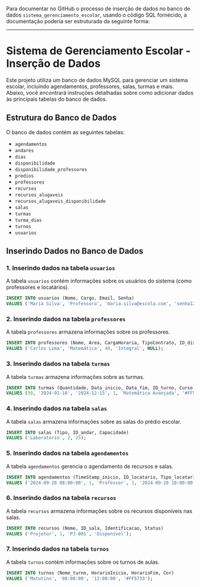 Para documentar no GitHub o processo de inserção de dados no banco de dados `sistema_gerenciamento_escolar`, usando o código SQL fornecido, a documentação poderia ser estruturada da seguinte forma:

---

# Sistema de Gerenciamento Escolar - Inserção de Dados

Este projeto utiliza um banco de dados MySQL para gerenciar um sistema escolar, incluindo agendamentos, professores, salas, turmas e mais. Abaixo, você encontrará instruções detalhadas sobre como adicionar dados às principais tabelas do banco de dados.

## Estrutura do Banco de Dados

O banco de dados contém as seguintes tabelas:
- `agendamentos`
- `andares`
- `dias`
- `disponibilidade`
- `disponibilidade_professores`
- `predios`
- `professores`
- `recursos`
- `recursos_alugaveis`
- `recursos_alugaveis_disponibilidade`
- `salas`
- `turmas`
- `turma_dias`
- `turnos`
- `usuarios`

## Inserindo Dados no Banco de Dados

### 1. Inserindo dados na tabela `usuarios`
A tabela `usuarios` contém informações sobre os usuários do sistema (como professores e locatários).

```sql
INSERT INTO usuarios (Nome, Cargo, Email, Senha) 
VALUES ('Maria Silva', 'Professora', 'maria.silva@escola.com', 'senha123');
```

### 2. Inserindo dados na tabela `professores`
A tabela `professores` armazena informações sobre os professores.

```sql
INSERT INTO professores (Nome, Area, CargaHoraria, TipoContrato, ID_disponibilidade) 
VALUES ('Carlos Lima', 'Matemática', 40, 'Integral', NULL);
```

### 3. Inserindo dados na tabela `turmas`
A tabela `turmas` armazena informações sobre as turmas.

```sql
INSERT INTO turmas (Quantidade, Data_inicio, Data_fim, ID_turno, Curso, Cor) 
VALUES (30, '2024-01-10', '2024-12-15', 1, 'Matemática Avançada', '#FF5733');
```

### 4. Inserindo dados na tabela `salas`
A tabela `salas` armazena informações sobre as salas do prédio escolar.

```sql
INSERT INTO salas (Tipo, ID_andar, Capacidade) 
VALUES ('Laboratório', 2, 25);
```

### 5. Inserindo dados na tabela `agendamentos`
A tabela `agendamentos` gerencia o agendamento de recursos e salas.

```sql
INSERT INTO agendamentos (TimeStamp_inicio, ID_locatario, Tipo_locatario, ID_turma, TimeStamp_fim) 
VALUES ('2024-09-28 08:00:00', 1, 'Professor', 1, '2024-09-28 10:00:00');
```

### 6. Inserindo dados na tabela `recursos`
A tabela `recursos` armazena informações sobre os recursos disponíveis nas salas.

```sql
INSERT INTO recursos (Nome, ID_sala, Identificacao, Status) 
VALUES ('Projetor', 1, 'PJ-001', 'Disponível');
```

### 7. Inserindo dados na tabela `turnos`
A tabela `turnos` contém informações sobre os turnos de aulas.

```sql
INSERT INTO turnos (Nome_turno, HorarioInicio, HorarioFim, Cor) 
VALUES ('Matutino', '08:00:00', '12:00:00', '#FF5733');
```
